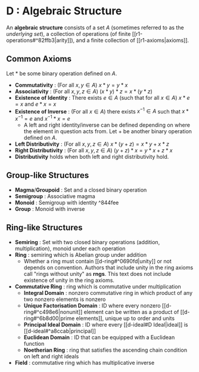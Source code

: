 # D : Algebraic Structure
An **algebraic structure** consists of a set $A$ (sometimes referred to as the *underlying set*), a collection of operations (of finite [[r1-operations#^82ffb3|arity]]), and a finite collection of [[r1-axioms|axioms]].

## Common Axioms
Let $\ast$ be some binary operation defined on $A$.
- **Commutativity** : (For all $x,y\in A$) $x\ast y=y\ast x$
- **Associativity** : (For all $x,y,z\in A$) $(x\ast y)\ast z=x\ast(y\ast z)$
- **Existence of Identity** : There exists $e\in A$ (such that for all $x\in A$) $x\ast e=x$ and $e\ast x=x$
- **Existence of Inverse** : (For all $x\in A$) there exists $x^{-1}\in A$ such that $x\ast x^{-1}=e$ and $x^{-1}\ast x=e$
	- A left and right identity/inverse can be defined depending on where the element in question acts from.
Let $+$ be another binary operation defined on $A$.
- **Left Distributivity** : (For all $x,y,z\in A$) $x\ast(y+z)=x\ast y+x\ast z$
- **Right Distributivity** : (For all $x,y,z\in A$) $(y+z)\ast x=y\ast x+z\ast x$
- **Distributivity** holds when both left and right distributivity hold.

## Group-like Structures
- **Magma**/**Groupoid** : Set and a closed binary operation
- **Semigroup** : Associative magma
- **Monoid** : Semigroup with identity ^844fee
- **Group** : Monoid with inverse

## Ring-like Structures
- **Semiring** : Set with two closed binary operations (addition, multiplication), monoid under each operation
- **Ring** : semiring which is Abelian group under addition
	- Whether a ring must contain [[d-ring#^0690fd|unity]] or not depends on convention. Authors that include unity in the ring axioms call "rings without unity" as **rngs**. This text does not include existence of unity in the ring axioms.
- **Commutative Ring** : ring which is commutative under multiplication
	- **Integral Domain** : nonzero commutative ring in which product of any two nonzero elements is nonzero
	- **Unique Factorisation Domain** : ID where every nonzero [[d-ring#^c498e6|nonunit]] element can be written as a product of [[d-ring#^6b8d00|prime elements]], unique up to order and units
	- **Principal Ideal Domain** : ID where every [[d-ideal#D Ideal|ideal]] is [[d-ideal#^a8ccab|principal]]
	- **Euclidean Domain** : ID that can be equipped with a Euclidean function
	- **Noetherian Ring** : ring that satisfies the ascending chain condition on left and right ideals
- **Field** : commutative ring which has multiplicative inverse